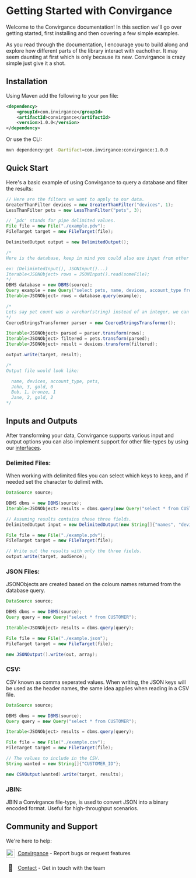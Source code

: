 # Getting Started with Convirgance

Welcome to the Convirgance documentation! In this section we'll go over getting started, first installing and then covering a few simple examples.

As you read through the documentation, I encourage you to build along and explore how different parts of the library interact with eachother. It may seem daunting at first which is only because its new. Convirgance is crazy simple just give it a shot.

## Installation

Using Maven add the following to your `pom` file:

```xml
<dependency>
    <groupId>com.invirgance</groupId>
    <artifactId>convirgance</artifactId>
    <version>1.0.0</version>
</dependency>
```

Or use the CLI:

```sh
mvn dependency:get -Dartifact=com.invirgance:convirgance:1.0.0
```

## Quick Start

Here's a basic example of using Convirgance to query a database and filter the results:

```java
// Here are the filters we want to apply to our data.
GreaterThanFilter devices = new GreaterThanFilter("devices", 1);
LessThanFilter pets = new LessThanFilter("pets", 3);

// `pdc' stands for pipe delimited values.
File file = new File("./example.pdv");
FileTarget target = new FileTarget(file);

DelimitedOutput output = new DelimitedOutput();

/*
Here is the database, keep in mind you could also use input from other places too.

ex: (DelimimtedInput(), JSONInput()...)
Iterable<JSONObject> rows = JSONInput().read(someFile);
*/
DBMS database = new DBMS(source);
Query example = new Query("select pets, name, devices, account_type from CUSTOMER");
Iterable<JSONObject> rows = database.query(example);

/*
Lets say pet count was a varchar(string) instead of an integer, we can use the following transformer to coerce the data so the filter works correctly.
*/
CoerceStringsTransformer parser = new CoerceStringsTransformer();

Iterable<JSONObject> parsed = parser.transform(rows);
Iterable<JSONObject> filtered = pets.transform(parsed);
Iterable<JSONObject> result = devices.transform(filtered);

output.write(target, result);

/*
Output file would look like:

  name, devices, account_type, pets,
  John, 3, gold, 0
  Bob, 1, bronze, 1
  Jane, 2, gold, 2
*/
```

## Inputs and Outputs

After transforming your data, Convirgance supports various input and output options you can also implement support for other file-types by using our [interfaces](/file-formats?id=example-properties-file).

### Delimited Files:

When working with delimited files you can select which keys to keep, and if needed set the character to delimit with.

```java
DataSource source;

DBMS dbms = new DBMS(source);
Iterable<JSONObject> results = dbms.query(new Query("select * from CUSTOMER"));

// Assuming results contains these three fields.
DelimitedOutput input = new DelimitedOutput(new String[]{"names", "devices", "pets"});

File file = new File("./example.pdv");
FileTarget target = new FileTarget(file);

// Write out the results with only the three fields.
output.write(target, audience);
```

### JSON Files:

JSONObjects are created based on the coloum names returned from the database query.

```java
DataSource source;

DBMS dbms = new DBMS(source);
Query query = new Query("select * from CUSTOMER");

Iterable<JSONObject> results = dbms.query(query);

File file = new File("./example.json");
FileTarget target = new FileTarget(file);

new JSONOutput().write(out, array);
```

### CSV:

CSV known as comma seperated values. When writing, the JSON keys will be used as the header names, the same idea applies when reading in a CSV file.

```java
DataSource source;

DBMS dbms = new DBMS(source);
Query query = new Query("select * from CUSTOMER");

Iterable<JSONObject> results = dbms.query(query);

File file = new File("./example.csv");
FileTarget target = new FileTarget(file);

// The values to include in the CSV.
String wanted = new String[]{"CUSTOMER_ID"};

new CSVOutput(wanted).write(target, results);
```

### JBIN:

JBIN a Convirgance file-type, is used to convert JSON into a binary encoded format. Useful for high-throughput scenarios.

## Community and Support

We're here to help:

<div style="display: flex; align-items: center; gap: 8px; margin-bottom: 16px">
 <img src="/images/github.png" width="24" height="24" style="display: flex; align-items: center; justify-content: center;">
 <div>
     <a href="https://github.com/InvirganceOpenSource/convirgance">Convirgance</a>
     <span>- Report bugs or request features</span>
 </div>
</div>

<div style="display: flex; align-items: center; gap: 8px; margin-bottom: 16px">
  <span style="display: flex; align-items: center; justify-content: center;font-size:20px; width: 24px; height: 24px">📑</span>
  <div>
    <a href="/#/contact.md">Contact</a>
    <span>- Get in touch with the team</span>
  </div>
</div>
